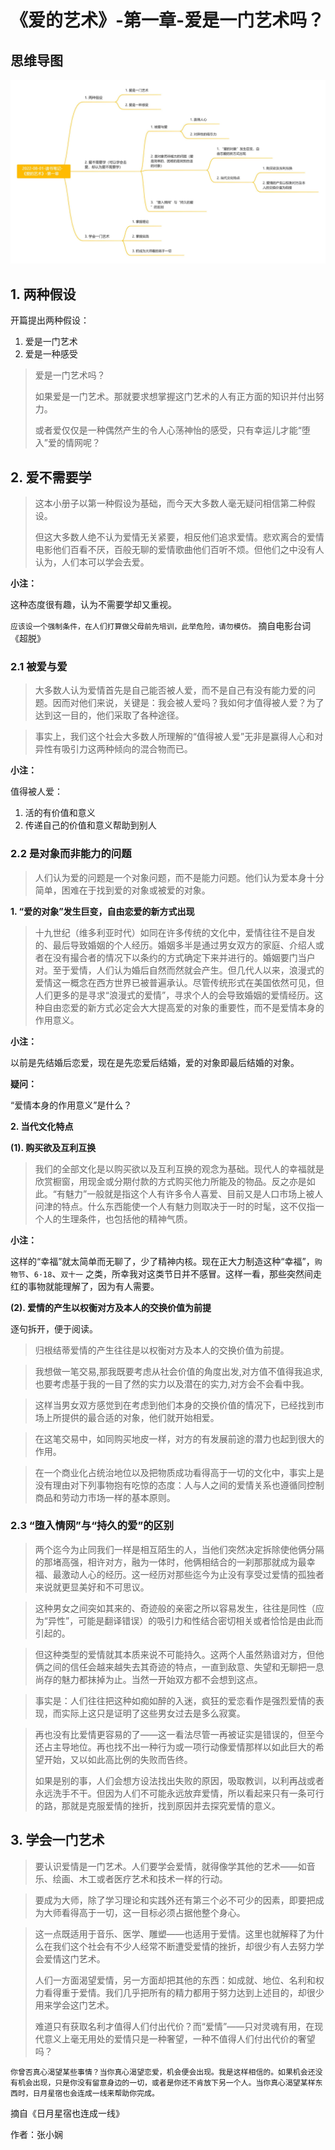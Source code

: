 # 《爱的艺术》-第一章-爱是一门艺术吗？

<!-- ## 目录 -->

<!-- [toc] -->

## 思维导图

![](img/The-Art-of-Love-Cha-01-mindMap.jpg)

## 1. 两种假设

开篇提出两种假设：

1. 爱是一门艺术
2. 爱是一种感受

> 爱是一门艺术吗？
>
> 如果爱是一门艺术。那就要求想掌握这门艺术的人有正方面的知识并付出努力。
>
> 或者爱仅仅是一种偶然产生的令人心荡神怡的感受，只有幸运儿才能“堕入”爱的情网呢？

## 2. 爱不需要学

> 这本小册子以第一种假设为基础，而今天大多数人毫无疑问相信第二种假设。
>
> 但这大多数人绝不认为爱情无关紧要，相反他们追求爱情。悲欢离合的爱情电影他们百看不厌，百般无聊的爱情歌曲他们百听不烦。但他们之中没有人认为，人们本可以学会去爱。

**小注：**

这种态度很有趣，认为不需要学却又重视。

`应该设一个强制条件，在人们打算做父母前先培训，此举危险，请勿模仿。` 摘自电影台词《超脱》

### 2.1 被爱与爱

> 大多数人认为爱情首先是自己能否被人爱，而不是自己有没有能力爱的问题。因而对他们来说，关键是：我会被人爱吗？我如何才值得被人爱？为了达到这一目的，他们采取了各种途径。

> 事实上，我们这个社会大多数人所理解的“值得被人爱”无非是赢得人心和对异性有吸引力这两种倾向的混合物而已。

**小注：**

值得被人爱：

1. 活的有价值和意义
2. 传递自己的价值和意义帮助到别人

### 2.2 是对象而非能力的问题

> 人们认为爱的问题是一个对象问题，而不是能力问题。他们认为爱本身十分简单，困难在于找到爱的对象或被爱的对象。

**1. “爱的对象”发生巨变，自由恋爱的新方式出现**

> 十九世纪（维多利亚时代）如同在许多传统的文化中，爱情往往不是自发的、最后导致婚姻的个人经历。婚姻多半是通过男女双方的家庭、介绍人或者在没有撮合者的情况下以条约的方式确定下来并进行的。婚姻要门当户对。至于爱情，人们认为婚后自然而然就会产生。但几代人以来，浪漫式的爱情这一概念在西方世界已被普遍承认。尽管传统形式在美国依然可见，但人们更多的是寻求“浪漫式的爱情”，寻求个人的会导致婚姻的爱情经历。这种自由恋爱的新方式必定会大大提高爱的对象的重要性，而不是爱情本身的作用意义。

**小注：**

以前是先结婚后恋爱，现在是先恋爱后结婚，爱的对象即最后结婚的对象。

**疑问：**

“爱情本身的作用意义”是什么？

**2. 当代文化特点**

**(1). 购买欲及互利互换**

> 我们的全部文化是以购买欲以及互利互换的观念为基础。现代人的幸福就是欣赏橱窗，用现金或分期付款的方式购买他力所能及的物品。反之亦是如此。“有魅力”一般就是指这个人有许多令人喜爱、目前又是人口市场上被人问津的特点。什么东西能使一个人有魅力则取决于一时的时髦，这不仅指一个人的生理条件，也包括他的精神气质。

**小注：**

这样的“幸福”就太简单而无聊了，少了精神内核。现在正大力制造这种“幸福”，`购物节`、`6·18`、`双十一` 之类，所幸我对这类节日并不感冒。这样一看，那些突然间走红的事物就能理解了，因为有人需要。

**(2). 爱情的产生以权衡对方及本人的交换价值为前提**

逐句拆开，便于阅读。

> 归根结蒂爱情的产生往往是以权衡对方及本人的交换价值为前提。

> 我想做一笔交易,那我既要考虑从社会价值的角度出发,对方值不值得我追求,也要考虑基于我的一目了然的实力以及潜在的实力,对方会不会看中我。

> 这样当男女双方感觉到在考虑到他们本身的交换价值的情况下，已经找到市场上所提供的最合适的对象，他们就开始相爱。

> 在这笔交易中，如同购买地皮一样，对方的有发展前途的潜力也起到很大的作用。

> 在一个商业化占统治地位以及把物质成功看得高于一切的文化中，事实上是没有理由对下列事物抱有吃惊的态度：人与人之间的爱情关系也遵循同控制商品和劳动力市场一样的基本原则。

### 2.3 “堕入情网”与“持久的爱”的区别

> 两个迄今为止同我们一样是相互陌生的人，当他们突然决定拆除使他俩分隔的那堵高强，相许对方，融为一体时，他俩相结合的一刹那那就成为最幸福、最激动人心的经历。这一经历对那些迄今为止没有享受过爱情的孤独者来说就更显美好和不可思议。

> 这种男女之间突如其来的、奇迹般的亲密之所以容易发生，往往是同性（应为“异性”，可能是翻译错误）的吸引力和性结合密切相关或者恰恰是由此而引起的。

> 但这种类型的爱情就其本质来说不可能持久。这两个人虽然熟谙对方，但他俩之间的信任会越来越失去其奇迹的特点，一直到敌意、失望和无聊把一息尚存的魅力都抹掉为止。当然一开始双方都不会想到这点。

> 事实是：人们往往把这种如痴如醉的入迷，疯狂的爱恋看作是强烈爱情的表现，而实际上这只是证明了这些男女过去是多么寂寞。

> 再也没有比爱情更容易的了——这一看法尽管一再被证实是错误的，但至今还占主导地位。再也找不出一种行为或一项行动像爱情那样以如此巨大的希望开始，又以如此高比例的失败而告终。
>
> 如果是别的事，人们会想方设法找出失败的原因，吸取教训，以利再战或者永远洗手不干。但因为人们不可能永远放弃爱情，所以看起来只有一条可行的路，那就是克服爱情的挫折，找到原因并去探究爱情的意义。

## 3. 学会一门艺术

> 要认识爱情是一门艺术。人们要学会爱情，就得像学其他的艺术——如音乐、绘画、木工或者医疗艺术和技术一样的行动。

> 要成为大师，除了学习理论和实践外还有第三个必不可少的因素，即要把成为大师看得高于一切，这一目标必须占据他整个身心。

> 这一点既适用于音乐、医学、雕塑——也适用于爱情。这里也就解释了为什么在我们这个社会有不少人经常不断遭受爱情的挫折，却很少有人去努力学会爱情这门艺术。
>
> 人们一方面渴望爱情，另一方面却把其他的东西：如成就、地位、名利和权力看得重于爱情。我们几乎把所有的精力都用于努力达到上述目的，却很少用来学会这门艺术。
>
> 难道只有获取名利才值得人们付出代价？而“爱情”——只对灵魂有用，在现代意义上毫无用处的爱情只是一种奢望，一种不值得人们付出代价的奢望吗？

`你曾否真心渴望某些事情？当你真心渴望恋爱，机会便会出现。我是这样相信的。如果机会还没有机会出现，只是你没有留意身边的一切，或者是你还不肯放下另一个人。当你真心渴望某样东西时，日月星宿也会连成一线来帮助你完成。` 

摘自《日月星宿也连成一线》

作者：张小娴